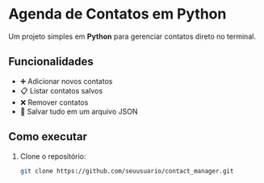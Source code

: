 #  Agenda de Contatos em Python

Um projeto simples em **Python** para gerenciar contatos direto no terminal.

## Funcionalidades
- ➕ Adicionar novos contatos  
- 📋 Listar contatos salvos  
- ❌ Remover contatos  
- 💾 Salvar tudo em um arquivo JSON  

## Como executar
1. Clone o repositório:
   ```bash
   git clone https://github.com/seuusuario/contact_manager.git

